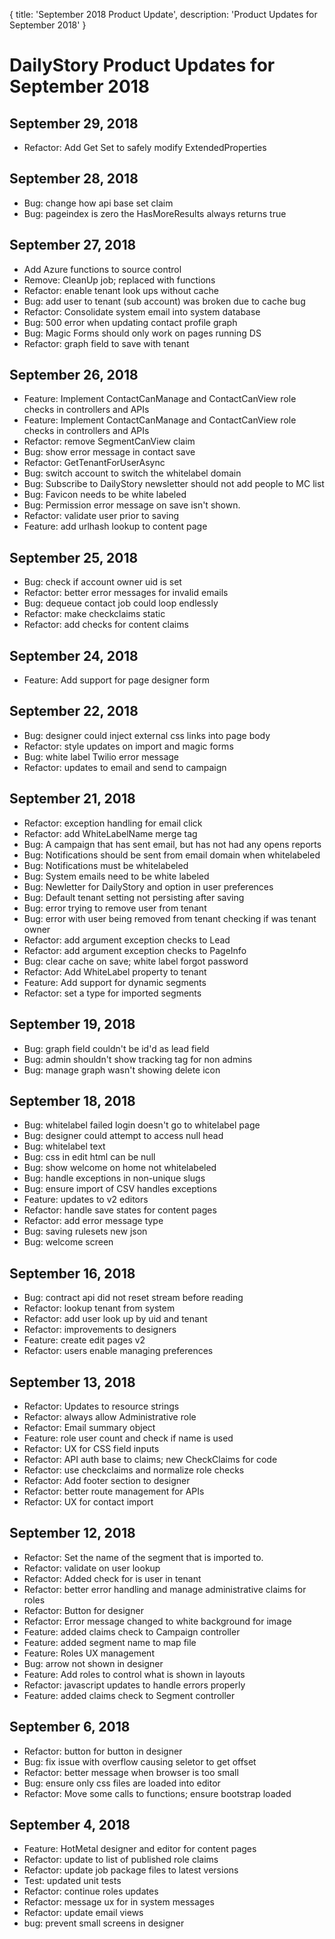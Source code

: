 {
	title: 'September 2018 Product Update',
	description: 'Product Updates for September 2018'
}
# DailyStory Product Updates for September 2018
## September 29, 2018
* Refactor: Add Get Set to safely modify ExtendedProperties

## September 28, 2018
* Bug: change how api base set claim
* Bug: pageindex is zero the HasMoreResults always returns true

## September 27, 2018
* Add Azure functions to source control
* Remove: CleanUp job; replaced with functions
* Refactor: enable tenant look ups without cache
* Bug: add user to tenant (sub account) was broken due to cache bug
* Refactor: Consolidate system email into system database
* Bug: 500 error when updating contact profile graph
* Bug: Magic Forms should only work on pages running DS
* Refactor: graph field to save with tenant

## September 26, 2018
* Feature: Implement ContactCanManage and ContactCanView role checks in controllers and APIs
* Feature: Implement ContactCanManage and ContactCanView role checks in controllers and APIs
* Refactor: remove SegmentCanView claim
* Bug: show error message in contact save
* Refactor: GetTenantForUserAsync
* Bug: switch account to switch the whitelabel domain
* Bug: Subscribe to DailyStory newsletter should not add people to MC list
* Bug: Favicon needs to be white labeled
* Bug: Permission error message on save isn't shown.
* Refactor: validate user prior to saving
* Feature: add urlhash lookup to content page

## September 25, 2018
* Bug: check if account owner uid is set
* Refactor: better error messages for invalid emails
* Bug: dequeue contact job could loop endlessly
* Refactor: make checkclaims static
* Refactor: add checks for content claims

## September 24, 2018
* Feature: Add support for page designer form

## September 22, 2018
* Bug: designer could inject external css links into page body
* Refactor: style updates on import and magic forms
* Bug: white label Twilio error message
* Refactor: updates to email and send to campaign

## September 21, 2018
* Refactor: exception handling for email click
* Refactor: add WhiteLabelName merge tag
* Bug: A campaign that has sent email, but has not had any opens reports
* Bug: Notifications should be sent from email domain when whitelabeled
* Bug: Notifications must be whitelabeled
* Bug: System emails need to be white labeled
* Bug: Newletter for DailyStory and option in user preferences
* Bug: Default tenant setting not persisting after saving
* Bug: error trying to remove user from tenant
* Bug: error with user being removed from tenant checking if was tenant owner
* Refactor: add argument exception checks to Lead
* Refactor: add argument exception checks to PageInfo
* Bug: clear cache on save; white label forgot password
* Refactor: Add WhiteLabel property to tenant
* Feature: Add support for dynamic segments
* Refactor: set a type for imported segments

## September 19, 2018
* Bug: graph field couldn't be id'd as lead field
* Bug: admin shouldn't show tracking tag for non admins
* Bug: manage graph wasn't showing delete icon

## September 18, 2018
* Bug: whitelabel failed login doesn't go to whitelabel page
* Bug: designer could attempt to access null head
* Bug: whitelabel text
* Bug: css in edit html can be null
* Bug: show welcome on home not whitelabeled
* Bug: handle exceptions in non-unique slugs
* Bug: ensure import of CSV handles exceptions
* Feature: updates to v2 editors
* Refactor: handle save states for content pages
* Refactor: add error message type 
* Bug: saving rulesets new json
* Bug: welcome screen

## September 16, 2018
* Bug: contract api did not reset stream before reading
* Refactor: lookup tenant from system
* Refactor: add user look up by uid and tenant
* Refactor: improvements to designers
* Feature: create edit pages v2
* Refactor: users enable managing preferences

## September 13, 2018
* Refactor: Updates to resource strings
* Refactor: always allow Administrative role
* Refactor: Email summary object
* Feature: role user count and check if name is used
* Refactor: UX for CSS field inputs
* Refactor: API auth base to claims; new CheckClaims for code
* Refactor: use checkclaims and normalize role checks
* Refactor: Add footer section to designer
* Refactor: better route management for APIs
* Refactor: UX for contact import

## September 12, 2018
* Refactor: Set the name of the segment that is imported to.
* Refactor: validate on user lookup
* Refactor: Added check for is user in tenant
* Refactor: better error handling and manage administrative claims for roles
* Refactor: Button for designer
* Refactor: Error message changed to white background for image
* Feature: added claims check to Campaign controller
* Feature: added segment name to map file
* Feature: Roles UX management
* Bug: arrow not shown in designer
* Feature: Add roles to control what is shown in layouts
* Refactor: javascript updates to handle errors properly
* Feature: added claims check to Segment controller

## September 6, 2018
* Refactor: button for button in designer
* Bug: fix issue with overflow causing seletor to get offset
* Refactor: better message when browser is too small
* Bug: ensure only css files are loaded into editor
* Refactor: Move some calls to functions; ensure bootstrap loaded

## September 4, 2018
* Feature: HotMetal designer and editor for content pages 
* Refactor: update to list of published role claims
* Refactor: update job package files to latest versions
* Test: updated unit tests
* Refactor: continue roles updates
* Refactor: message ux for in system messages
* Refactor: update email views
* bug: prevent small screens in designer